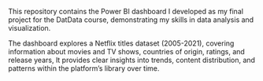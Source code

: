 This repository contains the Power BI dashboard I developed as my final project for the DatData course, demonstrating my skills in data analysis and visualization.

The dashboard explores a Netflix titles dataset (2005-2021), covering information about movies and TV shows, countries of origin, ratings, and release years, It provides clear insights into trends, content distribution, and patterns within the platform’s library over time.
